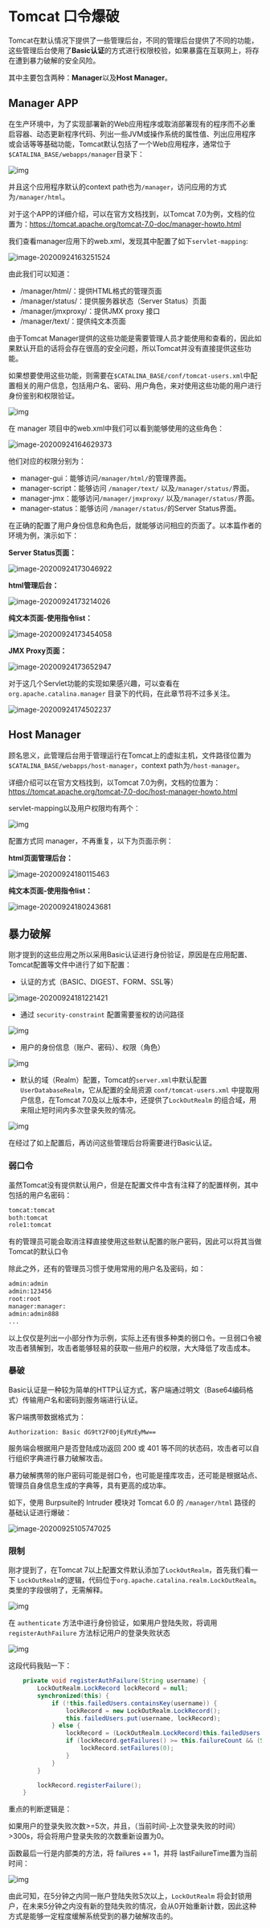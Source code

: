 # Tomcat 口令爆破

Tomcat在默认情况下提供了一些管理后台，不同的管理后台提供了不同的功能，这些管理后台使用了**Basic认证**的方式进行权限校验，如果暴露在互联网上，将存在遭到暴力破解的安全风险。

其中主要包含两种：**Manager**以及**Host Manager**。



## Manager APP

在生产环境中，为了实现部署新的Web应用程序或取消部署现有的程序而不必重启容器、动态更新程序代码、列出一些JVM或操作系统的属性值、列出应用程序或会话等等基础功能，Tomcat默认包括了一个Web应用程序，通常位于`$CATALINA_BASE/webapps/manager`目录下：

![img](https://oss.javasec.org/images/image-20200924160215953.png)

并且这个应用程序默认的context path也为`/manager`，访问应用的方式为`/manager/html`。

对于这个APP的详细介绍，可以在官方文档找到，以Tomcat 7.0为例，文档的位置为：https://tomcat.apache.org/tomcat-7.0-doc/manager-howto.html

我们查看manager应用下的web.xml，发现其中配置了如下`servlet-mapping`:

![image-20200924163251524](https://oss.javasec.org/images/image-20200924163251524.png)

由此我们可以知道：

- /manager/html/：提供HTML格式的管理页面
- /manager/status/：提供服务器状态（Server Status）页面
- /manager/jmxproxy/：提供JMX proxy 接口
- /manager/text/：提供纯文本页面

由于Tomcat Manager提供的这些功能是需要管理人员才能使用和查看的，因此如果默认开启的话将会存在很高的安全问题，所以Tomcat并没有直接提供这些功能。

如果想要使用这些功能，则需要在`$CATALINA_BASE/conf/tomcat-users.xml`中配置相关的用户信息，包括用户名、密码、用户角色，来对使用这些功能的用户进行身份鉴别和权限验证。

![img](https://oss.javasec.org/images/image-20200924164035213.png)

在 manager 项目中的web.xml中我们可以看到能够使用的这些角色：

![image-20200924164629373](https://oss.javasec.org/images/image-20200924164629373.png)

他们对应的权限分别为：

- manager-gui：能够访问`/manager/html/`的管理界面。
- manager-script：能够访问 `/manager/text/` 以及`/manager/status/`界面。
- manager-jmx：能够访问`/manager/jmxproxy/` 以及`/manager/status/`界面。
- manager-status：能够访问 `/manager/status/`的Server Status界面。

在正确的配置了用户身份信息和角色后，就能够访问相应的页面了。以本篇作者的环境为例，演示如下：

**Server Status页面：**

![image-20200924173046922](https://oss.javasec.org/images/image-20200924173046922.png)

**html管理后台：**

![image-20200924173214026](https://oss.javasec.org/images/image-20200924173214026.png)

**纯文本页面-使用指令list：**

![image-20200924173454058](https://oss.javasec.org/images/image-20200924173454058.png)

**JMX Proxy页面：**

![image-20200924173652947](https://oss.javasec.org/images/image-20200924173652947.png)

对于这几个Servlet功能的实现如果感兴趣，可以查看在`org.apache.catalina.manager` 目录下的代码，在此章节将不过多关注。

![image-20200924174502237](https://oss.javasec.org/images/image-20200924174502237.png)



## Host Manager

顾名思义，此管理后台用于管理运行在Tomcat上的虚拟主机，文件路径位置为`$CATALINA_BASE/webapps/host-manager`，context path为`/host-manager`。

详细介绍可以在官方文档找到，以Tomcat 7.0为例，文档的位置为：https://tomcat.apache.org/tomcat-7.0-doc/host-manager-howto.html

servlet-mapping以及用户权限均有两个：

![img](https://oss.javasec.org/images/image-20200924175829141.png)

配置方式同 manager，不再重复，以下为页面示例：

**html页面管理后台：**

![image-20200924180115463](https://oss.javasec.org/images/image-20200924180115463.png)

**纯文本页面-使用指令list：**

![image-20200924180243681](https://oss.javasec.org/images/image-20200924180243681.png)

## 暴力破解

刚才提到的这些应用之所以采用Basic认证进行身份验证，原因是在应用配置、Tomcat配置等文件中进行了如下配置：

- 认证的方式（BASIC、DIGEST、FORM、SSL等）

![image-20200924181221421](https://oss.javasec.org/images/image-20200924181221421.png)

- 通过 `security-constraint` 配置需要鉴权的访问路径

![img](https://oss.javasec.org/images/image-20200924183406405.png)

- 用户的身份信息（账户、密码）、权限（角色）

![img](https://oss.javasec.org/images/image-20200924183627781.png)

- 默认的域（Realm）配置，Tomcat的`server.xml`中默认配置 `UserDatabaseRealm`，它从配置的全局资源 `conf/tomcat-users.xml` 中提取用户信息，在Tomcat 7.0及以上版本中，还提供了`LockOutRealm` 的组合域，用来阻止短时间内多次登录失败的情况。

![img](https://oss.javasec.org/images/image-20200924183800370.png)

在经过了如上配置后，再访问这些管理后台将需要进行Basic认证。

### 弱口令

虽然Tomcat没有提供默认用户，但是在配置文件中含有注释了的配置样例，其中包括的用户名密码：

```txt
tomcat:tomcat
both:tomcat
role1:tomcat
```

有的管理员可能会取消注释直接使用这些默认配置的账户密码，因此可以将其当做Tomcat的默认口令

除此之外，还有的管理员习惯于使用常用的用户名及密码，如：

```txt
admin:admin
admin:123456
root:root
manager:manager:
admin:admin888
...
```

以上仅仅是列出一小部分作为示例，实际上还有很多种类的弱口令。一旦弱口令被攻击者猜解到，攻击者能够轻易的获取一些用户的权限，大大降低了攻击成本。



### 暴破

Basic认证是一种较为简单的HTTP认证方式，客户端通过明文（Base64编码格式）传输用户名和密码到服务端进行认证。

客户端携带数据格式为：

```http
Authorization: Basic dG9tY2F0OjEyMzEyMw==
```

服务端会根据用户是否登陆成功返回 200 或 401 等不同的状态码，攻击者可以自行组织字典进行暴力破解攻击。

暴力破解携带的账户密码可能是弱口令，也可能是撞库攻击，还可能是根据站点、管理员自身信息生成的字典等，具有更高的成功率。

如下，使用 Burpsuite的 Intruder 模块对 Tomcat 6.0 的 `/manager/html` 路径的基础认证进行爆破：

![image-20200925105747025](https://oss.javasec.org/images/image-20200925105747025.png)



### 限制

刚才提到了，在Tomcat 7以上配置文件默认添加了`LockOutRealm`，首先我们看一下 `LockOutRealm`的逻辑，代码位于`org.apache.catalina.realm.LockOutRealm`。类里的字段很明了，无需解释。

![img](https://oss.javasec.org/images/image-20200924190438021.png)

在 `authenticate` 方法中进行身份验证，如果用户登陆失败，将调用 `registerAuthFailure` 方法标记用户的登录失败状态

![img](https://oss.javasec.org/images/image-20200924190057039.png)

这段代码我贴一下：

```java
    private void registerAuthFailure(String username) {
        LockOutRealm.LockRecord lockRecord = null;
        synchronized(this) {
            if (!this.failedUsers.containsKey(username)) {
                lockRecord = new LockOutRealm.LockRecord();
                this.failedUsers.put(username, lockRecord);
            } else {
                lockRecord = (LockOutRealm.LockRecord)this.failedUsers.get(username);
                if (lockRecord.getFailures() >= this.failureCount && (System.currentTimeMillis() - lockRecord.getLastFailureTime()) / 1000L > (long)this.lockOutTime) {
                    lockRecord.setFailures(0);
                }
            }
        }

        lockRecord.registerFailure();
    }
```

重点的判断逻辑是：

如果用户的登录失败次数>=5次，并且，（当前时间-上次登录失败的时间）>300s，将会将用户登录失败的次数重新设置为0。

函数最后一行是内部类的方法，将 failures += 1，并将 lastFailureTime置为当前时间：

![img](https://oss.javasec.org/images/image-20200924190259639.png)

由此可知，在5分钟之内同一账户登陆失败5次以上，`LockOutRealm` 将会封锁用户，在未来5分钟之内没有新的登陆失败的情况，会从0开始重新计数，因此这种方式是能够一定程度缓解系统受到的暴力破解攻击的。
